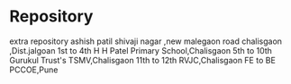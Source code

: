 # Repository
extra repository
ashish patil 
shivaji nagar ,new malegaon road chalisgaon ,Dist.jalgoan
1st to 4th H H Patel Primary School,Chalisgaon
5th to 10th Gurukul Trust's TSMV,Chalisgaon
11th to 12th RVJC,Chalisgaon
FE to BE PCCOE,Pune
